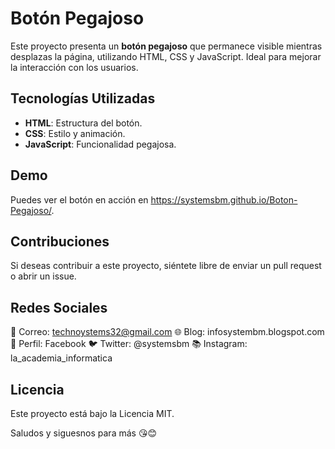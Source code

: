 # Botón Pegajoso

Este proyecto presenta un **botón pegajoso** que permanece visible mientras desplazas la página, utilizando HTML, CSS y JavaScript. Ideal para mejorar la interacción con los usuarios.

## Tecnologías Utilizadas

- **HTML**: Estructura del botón.
- **CSS**: Estilo y animación.
- **JavaScript**: Funcionalidad pegajosa.

## Demo

Puedes ver el botón en acción en https://systemsbm.github.io/Boton-Pegajoso/. 

## Contribuciones
Si deseas contribuir a este proyecto, siéntete libre de enviar un pull request o abrir un issue.

## Redes Sociales
📧 Correo: technoystems32@gmail.com
🌐 Blog: infosystembm.blogspot.com
👤 Perfil: Facebook
🐦 Twitter: @systemsbm
📚 Instagram: la_academia_informatica

## Licencia
Este proyecto está bajo la Licencia MIT.

Saludos y siguesnos para más 😘😊
